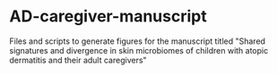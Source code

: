 # AD-caregiver-manuscript
Files and scripts to generate figures for the manuscript titled "Shared signatures and divergence in skin microbiomes of children with atopic dermatitis and their adult caregivers"

